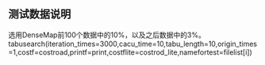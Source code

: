 ## 测试数据说明

选用DenseMap前100个数据中的10%，以及之后数据中的3%。
tabusearch(iteration_times=3000,cacu_time=10,tabu_length=10,origin_times=1,costf=costroad,printf=print,costflite=costrod_lite,namefortest=filelist[i])